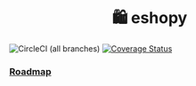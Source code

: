 <h1 style="text-align: center">🛍️ eshopy</h1>

![CircleCI (all branches)](https://img.shields.io/circleci/project/github/eliezer-souza/eshopy.svg) [![Coverage Status](https://coveralls.io/repos/github/eliezer-souza/eshopy/badge.svg?branch=master)](https://coveralls.io/github/eliezer-souza/eshopy?branch=master)
<a href="https://www.notion.so/3c60d48cef8741caaa3ec6c0e909d29c?v=500895e333ff4b92a87406a647496ac5"><h3>Roadmap</h3></a>
